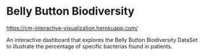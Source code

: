# Belly Button Biodiversity
https://cm-interactive-visualization.herokuapp.com/

An interactive dashboard that explores the Belly Button Biodiversity DataSet to illustrate the percentage of specific bacterias found in patients.





